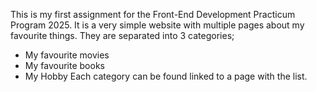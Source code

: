 This is my first assignment for the Front-End Development Practicum Program 2025. It is a very simple website with multiple pages about my favourite things. They are separated into 3 categories;
  - My favourite movies
  - My favourite books
  - My Hobby
Each category can be found linked to a page with the list.
